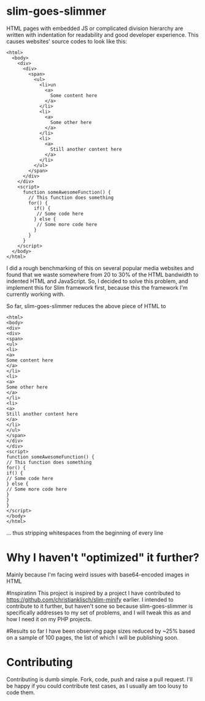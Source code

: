 # slim-goes-slimmer
HTML pages with embedded JS or complicated division hierarchy are written with indentation for readability and good developer experience. This causes websites' source codes to look like this:
```
<html>
  <body>
    <div>
      <div>
        <span>
          <ul>
            <li>un
              <a>
                Some content here
              </a>
            </li>
            <li>
              <a>
                Some other here
              </a>
            </li>
            <li>
              <a>
                Still another content here
              </a>
            </li>
          </ul>
        </span>
      </div>
    </div>
    <script>
      function someAwesomeFunction() {
        // This function does something
        for() {
          if() {
           // Some code here
          } else {
           // Some more code here
          }
        }
      }
    </script>
  </body>
</html>
```
I did a rough benchmarking of this on several popular media websites and found that we waste somewhere from 20 to 30% of the HTML bandwidth to indented HTML and JavaScript. So, I decided to solve this problem, and implement this for Slim framework first, because this the framework I'm currently working with.

So far, slim-goes-slimmer reduces the above piece of HTML to 
```
<html>
<body>
<div>
<div>
<span>
<ul>
<li>
<a>
Some content here
</a>
</li>
<li>
<a>
Some other here
</a>
</li>
<li>
<a>
Still another content here
</a>
</li>
</ul>
</span>
</div>
</div>
<script>
function someAwesomeFunction() {
// This function does something
for() {
if() {
// Some code here
} else {
// Some more code here
}
}
}
</script>
</body>
</html>
```
... thus stripping whitespaces from the beginning of every line

# Why I haven't "optimized" it further?
Mainly because I'm facing weird issues with base64-encoded images in HTML

#Inspiratinn
This project is inspired by a project I have contributed to https://github.com/christianklisch/slim-minify earlier. I intended to contribute to it further, but haven't sone so because slim-goes-slimmer is specifically addresses to my set of problems, and I will tweak this as and how I need it on my PHP projects.

#Results so far
I have been observing page sizes reduced by ~25% based on a sample of 100 pages, the list of which I will be publishing soon.

# Contributing
Contributing is dumb simple. Fork, code, push and raise a pull request.
I'll be happy if you could contribute test cases, as I usually am too lousy to code them.
